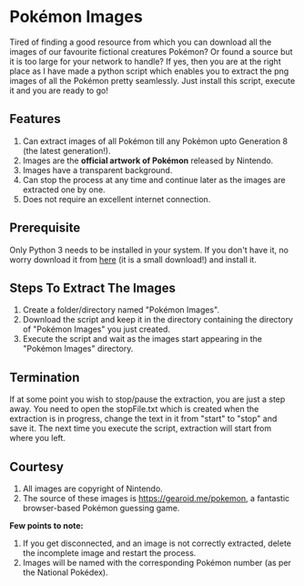 # Pokémon Images
Tired of finding a good resource from which you can download all the images of our favourite fictional creatures Pokémon?
Or found a source but it is too large for your network to handle?
If yes, then you are at the right place as I have made a python script which enables you to extract the png images of all the Pokémon pretty seamlessly.
Just install this script, execute it and you are ready to go!

## Features
1. Can extract images of all Pokémon till any Pokémon upto Generation 8 (the latest generation!).
2. Images are the **official artwork of Pokémon** released by Nintendo.
3. Images have a transparent background.
4. Can stop the process at any time and continue later as the images are extracted one by one.
5. Does not require an excellent internet connection.

## Prerequisite
Only Python 3 needs to be installed in your system. If you don't have it, no worry download it from [here](https://www.python.org/downloads/) (it is a small download!) and install it.

## Steps To Extract The Images
1. Create a folder/directory named "Pokémon Images".
2. Download the script and keep it in the directory containing the directory of "Pokémon Images" you just created.
3. Execute the script and wait as the images start appearing in the "Pokémon Images" directory.

## Termination
If at some point you wish to stop/pause the extraction, you are just a step away.
You need to open the stopFile.txt which is created when the extraction is in progress, change the text in it from "start" to "stop" and save it.
The next time you execute the script, extraction will start from where you left.

## Courtesy
1. All images are copyright of Nintendo.
2. The source of these images is https://gearoid.me/pokemon, a fantastic browser-based Pokémon guessing game.

**Few points to note:**
1. If you get disconnected, and an image is not correctly extracted, delete the incomplete image and restart the process.
2. Images will be named with the corresponding Pokémon number (as per the National Pokédex).
